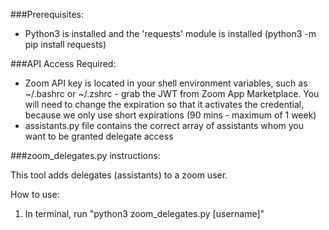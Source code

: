 ###Prerequisites:
* Python3 is installed and the 'requests' module is installed (python3 -m pip install requests)

###API Access Required:
* Zoom API key is located in your shell environment variables, such as ~/.bashrc or ~/.zshrc - grab the JWT from Zoom App Marketplace. You will need to change the expiration so that it activates the credential, because we only use short expirations (90 mins - maximum of 1 week)
* assistants.py file contains the correct array of assistants whom you want to be granted delegate access


###zoom_delegates.py instructions:

This tool adds delegates (assistants) to a zoom user.

How to use:
1. In terminal, run "python3 zoom_delegates.py [username]"